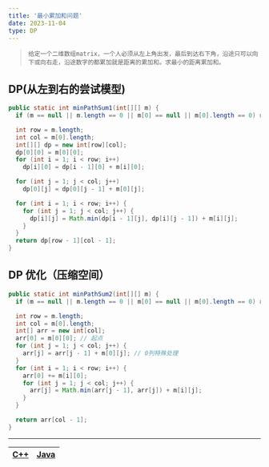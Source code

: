 ```yaml
---
title: '最小累加和问题'
date: 2023-11-04
type: DP
---
```


> `给定一个二维数组matrix，一个人必须从左上角出发，最后到达右下角，沿途只可以向下或向右走，沿途数字的都累加就是距离的累加和。求最小的距离累加和。`

## DP(从左到右的尝试模型)

```java
public static int minPathSum1(int[][] m) {
  if (m == null || m.length == 0 || m[0] == null || m[0].length == 0) return 0;

  int row = m.length;
  int col = m[0].length;
  int[][] dp = new int[row][col];
  dp[0][0] = m[0][0];
  for (int i = 1; i < row; i++)
    dp[i][0] = dp[i - 1][0] + m[i][0];

  for (int j = 1; j < col; j++)
    dp[0][j] = dp[0][j - 1] + m[0][j];

  for (int i = 1; i < row; i++) {
    for (int j = 1; j < col; j++) {
      dp[i][j] = Math.min(dp[i - 1][j], dp[i][j - 1]) + m[i][j];
    }
  }
  return dp[row - 1][col - 1];
}
```

## DP 优化（压缩空间）

```java
public static int minPathSum2(int[][] m) {
  if (m == null || m.length == 0 || m[0] == null || m[0].length == 0) return 0;

  int row = m.length;
  int col = m[0].length;
  int[] arr = new int[col];
  arr[0] = m[0][0]; // 起点
  for (int j = 1; j < col; j++) {
    arr[j] = arr[j - 1] + m[0][j]; // 0列特殊处理
  }
  for (int i = 1; i < row; i++) {
    arr[0] += m[i][0];
    for (int j = 1; j < col; j++) {
      arr[j] = Math.min(arr[j - 1], arr[j]) + m[i][j];
    }
  }

  return arr[col - 1];
}
```

<hr/>

| [C++](https://github.com/ZhengKe996/DS/blob/main/src/dp/min_path_sum.cpp) | [Java](https://github.com/ZhengKe996/DS/blob/main/src/dp/min_path_sum.java) |
| :-----------------------------------------------------------------------: | :-------------------------------------------------------------------------: |
